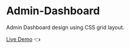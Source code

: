# Admin-Dashboard

Admin Dashboard design using CSS grid layout.  

[Live Demo](https://tylermommsen.github.io/Admin-Dashboard/) 👈

